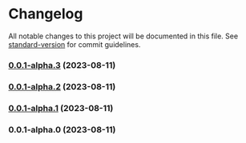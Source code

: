 # Changelog

All notable changes to this project will be documented in this file. See [standard-version](https://github.com/conventional-changelog/standard-version) for commit guidelines.

### [0.0.1-alpha.3](https://github.com/isaaxite/github-actions-for-test/compare/v0.0.1-alpha.2...v0.0.1-alpha.3) (2023-08-11)

### [0.0.1-alpha.2](https://github.com/isaaxite/github-actions-for-test/compare/v0.0.1-alpha.1...v0.0.1-alpha.2) (2023-08-11)

### [0.0.1-alpha.1](https://github.com/isaaxite/github-actions-for-test/compare/v0.0.1-alpha.0...v0.0.1-alpha.1) (2023-08-11)

### 0.0.1-alpha.0 (2023-08-11)

